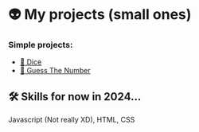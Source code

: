 
# 👽 My projects (small ones)

### Simple projects: 
- [🎲 Dice](https://github.com/Kartosowski/FunProjects/tree/main/Simple%20Projects/Dice) 
- [🔢 Guess The Number](https://github.com/Kartosowski/FunProjects/tree/main/Simple%20Projects/Guess%20The%20Number) 

## 🛠 Skills for now in 2024...
Javascript (Not really XD), HTML, CSS 

